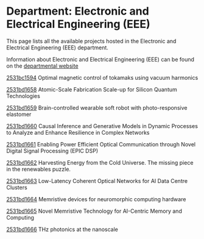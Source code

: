 # Department: **Electronic and Electrical Engineering (EEE)**

This page lists all the available projects hosted in the Electronic and Electrical Engineering (EEE) department.

Information about Electronic and Electrical Engineering (EEE) can be found on the [departmental website](https://www.ucl.ac.uk/electronic-electrical-engineering)

[2531bc1594](../projects/2531bc1594.md) Optimal magnetic control of tokamaks using vacuum harmonics

[2531bd1658](../projects/2531bd1658.md) Atomic-Scale Fabrication Scale-up for Silicon Quantum Technologies

[2531bd1659](../projects/2531bd1659.md) Brain-controlled wearable soft robot with photo-responsive elastomer

[2531bd1660](../projects/2531bd1660.md) Causal Inference and Generative Models in Dynamic Processes to Analyze and Enhance Resilience in Complex Networks

[2531bd1661](../projects/2531bd1661.md) Enabling Power Efficient Optical Communication through Novel Digital Signal Processing (EPIC DSP)

[2531bd1662](../projects/2531bd1662.md) Harvesting Energy from the Cold Universe. The missing piece in the renewables puzzle.

[2531bd1663](../projects/2531bd1663.md) Low-Latency Coherent Optical Networks for AI Data Centre Clusters

[2531bd1664](../projects/2531bd1664.md) Memristive devices for neuromorphic computing hardware

[2531bd1665](../projects/2531bd1665.md) Novel Memristive Technology for AI-Centric Memory and Computing

[2531bd1666](../projects/2531bd1666.md) THz photonics at the nanoscale

